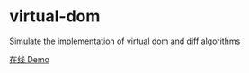 # virtual-dom

Simulate the implementation of virtual dom and diff algorithms

[在线 Demo](https://fuhao94.github.io/virtual-dom/)
